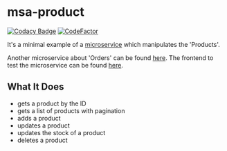 # msa-product

[![Codacy Badge](https://app.codacy.com/project/badge/Grade/79613340e37c4b329b696540bae8835f)](https://app.codacy.com/gh/Attacktive/msa-product/dashboard?utm_source=gh&utm_medium=referral&utm_content=&utm_campaign=Badge_grade)
[![CodeFactor](https://www.codefactor.io/repository/github/attacktive/msa-product/badge)](https://www.codefactor.io/repository/github/attacktive/msa-product)

It's a minimal example of a [microservice](https://en.wikipedia.org/wiki/Microservices) which manipulates the 'Products'.

Another microservice about 'Orders' can be found [here](https://github.com/Attacktive/msa-order).
The frontend to test the microservice can be found [here](https://github.com/Attacktive/msa-demo).

## What It Does

- gets a product by the ID
- gets a list of products with pagination
- adds a product
- updates a product
- updates the stock of a product
- deletes a product
